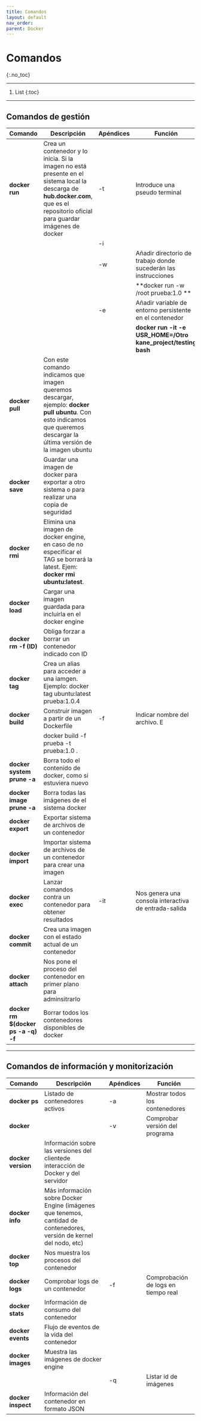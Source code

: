 ```yaml
---
title: Comandos
layout: default
nav_order:
parent: Docker
---
```


# Comandos
{:.no_toc}

---

1. List
{:toc}

---


## Comandos de gestión

| Comando                             | Descripción                                                                                                                                                                        | Apéndices | Función                                                        |
| ----------------------------------- | ---------------------------------------------------------------------------------------------------------------------------------------------------------------------------------- | --------- | -------------------------------------------------------------- |
| **docker run**                      | Crea un contenedor y lo inicia. Si la imagen no está presente en el sistema local la descarga de **hub.docker.com**, que es el repositorio oficial para guardar imágenes de docker | -t        | Introduce una pseudo terminal                                  |
|                                     |                                                                                                                                                                                    | -i        |                                                                |
|                                     |                                                                                                                                                                                    | -w        | Añadir directorio de trabajo donde sucederán las instrucciones |
|                                     |                                                                                                                                                                                    |           | **docker run -w /root prueba:1.0 **                            |
|                                     |                                                                                                                                                                                    | -e        | Añadir variable de entorno persistente en el contenedor        |
|                                     |                                                                                                                                                                                    |           | **docker run -it -e USR_HOME=/Otro kane_project/testing bash** |
| **docker pull**                     | Con este comando indicamos que imagen queremos descargar, ejemplo: **docker pull ubuntu**. Con esto indicamos que queremos descargar la última versión de la imagen ubuntu         |           |                                                                |
| **docker save**                     | Guardar una imagen de docker para exportar a otro sistema o para realizar una copia de seguridad                                                                                   |           |                                                                |
| **docker rmi**                      | Elimina una imagen de docker engine, en caso de no especificar el TAG se borrará la latest. Ejem: **docker rmi ubuntu:latest**.                                                    |           |                                                                |
| **docker load**                     | Cargar una imagen guardada para incluirla en el docker engine                                                                                                                      |           |                                                                |
| **docker rm -f (ID)**               | Obliga forzar a borrar un contenedor indicado con ID                                                                                                                               |           |                                                                |
| **docker tag**                      | Crea un alias para acceder a una iamgen. Ejemplo: docker tag ubuntu:latest prueba:1.0.4                                                                                            |           |                                                                |
| **docker build**                    | Construir imagen a partir de un Dockerfile                                                                                                                                         | -f        | Indicar nombre del archivo. E                                  |
|                                     | docker build -f prueba -t prueba:1.0 .                                                                                                                                             |           |                                                                |
| **docker system prune -a**          | Borra todo el contenido de docker, como si estuviera nuevo                                                                                                                         |           |                                                                |
| **docker image prune -a**           | Borra todas las imágenes de el sistema docker                                                                                                                                      |           |                                                                |
| **docker export**                   | Exportar sistema de archivos de un contenedor                                                                                                                                      |           |                                                                |
| **docker import**                   | Importar sistema de archivos de un contenedor para crear una imagen                                                                                                                |           |                                                                |
| **docker exec**                     | Lanzar comandos contra un contenedor para obtener resultados                                                                                                                       | -it       | Nos genera una consola interactiva de entrada-salida           |
| **docker commit**                   | Crea una imagen con el estado actual de un contenedor                                                                                                                              |           |                                                                |
| **docker attach**                   | Nos pone el proceso del contenedor en primer plano para adminsitrarlo                                                                                                              |           |                                                                |
| **docker rm $(docker ps -a -q) -f** | Borrar todos los contenedores disponibles de docker                                                                                                                                |           |                                                                |


---

## Comandos de información y monitorización

| Comando            | Descripción                                                                                                           | Apéndices | Función                             |
| ------------------ | --------------------------------------------------------------------------------------------------------------------- | --------- | ----------------------------------- |
| **docker ps**      | Listado de contenedores activos                                                                                       | -a        | Mostrar todos los contenedores      |
| **docker**         |                                                                                                                       | -v        | Comprobar versión del programa      |
| **docker version** | Información sobre las versiones del clientede interacción de Docker y del servidor                                    |           |                                     |
| **docker info**    | Más información sobre Docker Engine (imágenes que tenemos, cantidad de contenedores, versión de kernel del nodo, etc) |           |                                     |
| **docker top**     | Nos muestra los procesos del contenedor                                                                               |           |                                     |
| **docker logs**    | Comprobar logs de un contenedor                                                                                       | -f        | Comprobación de logs en tiempo real |
| **docker stats**   | Información de consumo del contenedor                                                                                 |           |                                     |
| **docker events**  | Flujo de eventos de la vida del contenedor                                                                            |           |                                     |
| **docker images**  | Muestra las imágenes de docker engine                                                                                 |           |                                     |
|                    |                                                                                                                       | -q        | Listar id de imágenes               |
| **docker inspect** | Información del contenedor en formato JSON                                                                            |           |                                     |
